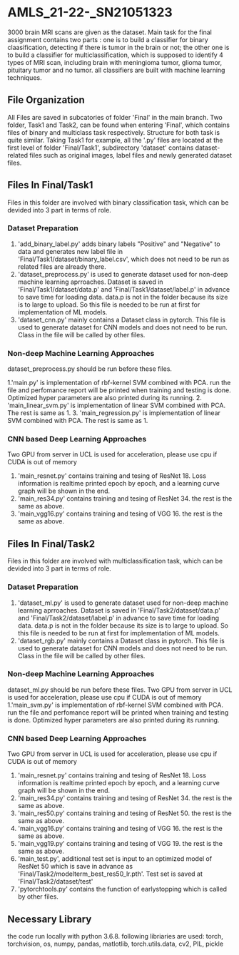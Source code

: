 # AMLS_21-22-_SN21051323

 3000 brain MRI scans are given as the dataset. Main task for the final assignment contains two parts : one is to build a classifier for binary claasification, detecting if there is tumor in the brain or not; the other one is to build a classifier for multiclassification, which is supposed to identify 4 types of MRI scan, including brain with meningioma tumor, glioma tumor, pituitary tumor and no tumor. all classifiers are built with machine learning techniques.
## File Organization
 
 All Files are saved in subcatories of folder 'Final' in the main branch. Two folder, Task1 and Task2, can be found when entering 'Final', which contains files of binary and multiclass task respectively. Structure for both task is quite similar. Taking Task1 for example, all the '.py' files are located at the first level of folder 'Final/Task1', subdirectory 'dataset' contains dataset-related files such as original images, label files and newly generated dataset files.
 
 ## Files In Final/Task1
 Files in this folder are involved with binary classification task, which can be devided into 3 part in terms of role. 
 ### Dataset Preparation
 1. 'add_binary_label.py' adds binary labels "Positive" and "Negative" to data and generates new label file in 'Final/Task1/dataset/binary_label.csv', which does not need to be run as related files are already there.
 2. 'dataset_preprocess.py' is used to generate dataset used for non-deep machine learning aprroaches. Dataset is saved in 'Final/Task1/dataset/data.p' and 'Final/Task1/dataset/label.p' in advance to save time for loading data. data.p is not in the folder because its size is to large to upload. So this file is needed to be run at first for implementation of ML models.
 3. 'dataset_cnn.py' mainly contains a Dataset class in pytorch. This file is used to generate dataset for CNN models and does not need to be run. Class in the file will be called by other files.
 ### Non-deep Machine Learning Approaches
 dataset_preprocess.py should be run before these files.
 
 1.'main.py' is implementation of rbf-kernel SVM combined with PCA. run the file and perfomance report will be printed when training and testing is done. Optimized hyper parameters are also printed during its running.
 2. 'main_linear_svm.py' is implementation of linear SVM combined with PCA. The rest is same as 1.
 3. 'main_regression.py' is implementation of linear SVM combined with PCA. The rest is same as 1.
 ### CNN based Deep Learning Approaches
 Two GPU from server in UCL is used for acceleration, please use cpu if CUDA is out of memory  
 
 1. 'main_resnet.py' contains training and tesing of ResNet 18. Loss information is realtime printed epoch by epoch, and a learning curve graph will be shown in the end.
 2. 'main_res34.py' contains training and tesing of ResNet 34. the rest is the same as above.
 3. 'main_vgg16.py' contains training and tesing of VGG 16. the rest is the same as above.
 
  ## Files In Final/Task2
 Files in this folder are involved with multiclassification task, which can be devided into 3 part in terms of role. 
 ### Dataset Preparation
 1. 'dataset_ml.py' is used to generate dataset used for non-deep machine learning aprroaches. Dataset is saved in 'Final/Task2/dataset/data.p' and 'Final/Task2/dataset/label.p' in advance to save time for loading data. data.p is not in the folder because its size is to large to upload. So this file is needed to be run at first for implementation of ML models.
 2. 'dataset_rgb.py' mainly contains a Dataset class in pytorch. This file is used to generate dataset for CNN models and does not need to be run. Class in the file will be called by other files.
 ### Non-deep Machine Learning Approaches
 dataset_ml.py should be run before these files.
 Two GPU from server in UCL is used for acceleration, please use cpu if CUDA is out of memory  
 1.'main_svm.py' is implementation of rbf-kernel SVM combined with PCA. run the file and perfomance report will be printed when training and testing is done. Optimized hyper parameters are also printed during its running.
 ### CNN based Deep Learning Approaches
 Two GPU from server in UCL is used for acceleration, please use cpu if CUDA is out of memory  
 
 1. 'main_resnet.py' contains training and tesing of ResNet 18. Loss information is realtime printed epoch by epoch, and a learning curve graph will be shown in the end.
 2. 'main_res34.py' contains training and tesing of ResNet 34. the rest is the same as above.
 3. 'main_res50.py' contains training and tesing of ResNet 50. the rest is the same as above.
 4. 'main_vgg16.py' contains training and tesing of VGG 16. the rest is the same as above.
 5. 'main_vgg19.py' contains training and tesing of VGG 19. the rest is the same as above.
 6. 'main_test.py', additional test set is input to an optimized model of ResNet 50 which is save in advance as 'Final/Task2/modelterm_best_res50_lr.pth'. Test set is saved at 'Final/Task2/dataset/test'
 7. 'pytorchtools.py' contains the function of earlystopping which is called by other files.
 
 ## Necessary Library
 the code run locally with python 3.6.8. following libriaries are used:
 torch, torchvision, os, numpy, pandas, matlotlib, torch.utils.data, cv2, PIL, pickle

 
 
